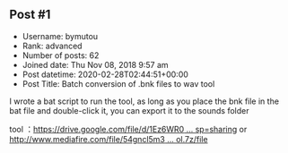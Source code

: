 ## Post #1
- Username: bymutou
- Rank: advanced
- Number of posts: 62
- Joined date: Thu Nov 08, 2018 9:57 am
- Post datetime: 2020-02-28T02:44:51+00:00
- Post Title: Batch conversion of .bnk files to wav tool

I wrote a bat script to run the tool, as long as you place the bnk file in the bat file and double-click it, you can export it to the sounds folder

tool ：[https://drive.google.com/file/d/1Ez6WR0 ... sp=sharing](https://drive.google.com/file/d/1Ez6WR0Ia_RCmiios5qr-82uc3yhRofhN/view?usp=sharing)
or       [http://www.mediafire.com/file/54gncl5m3 ... ol.7z/file](http://www.mediafire.com/file/54gncl5m3iirvc6/bnktool.7z/file)
